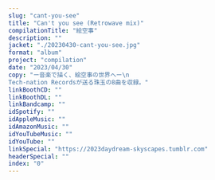 ```yaml
---
slug: "cant-you-see"
title: "Can't you see (Retrowave mix)"
compilationTitle: "絵空事"
description: ""
jacket: "./20230430-cant-you-see.jpg"
format: "album"
project: "compilation"
date: "2023/04/30"
copy: "ー音楽で描く、絵空事の世界へー\n
Tech-nation Recordsが送る珠玉の8曲を収録。"
linkBoothCD: ""
linkBoothDL: ""
linkBandcamp: ""
idSpotify: ""
idAppleMusic: ""
idAmazonMusic: ""
idYouTubeMusic: ""
idYouTube: ""
linkSpecial: "https://2023daydream-skyscapes.tumblr.com"
headerSpecial: ""
index: "0"
---
```

